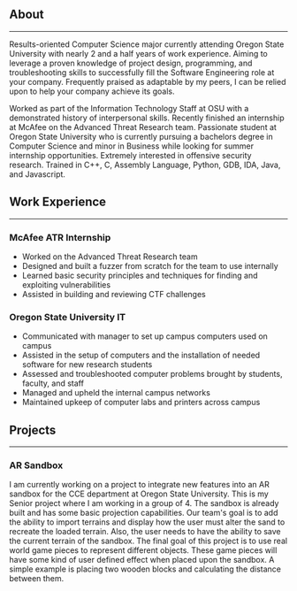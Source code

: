 ## About
---
<p id="main-content">Results-oriented Computer Science major currently attending Oregon State University with nearly 2 and a half
years of work experience. Aiming to leverage a proven knowledge of project design, programming, and
troubleshooting skills to successfully fill the Software Engineering role at your company. Frequently praised as
adaptable by my peers, I can be relied upon to help your company achieve its goals.

Worked as part of the Information Technology Staff at OSU with a demonstrated history of interpersonal skills. Recently finished an internship at McAfee on the Advanced Threat Research team. Passionate student at Oregon State University who is currently pursuing a bachelors degree in Computer Science and minor in Business while looking for summer internship opportunities. Extremely interested in offensive security research. Trained in C++, C, Assembly Language, Python, GDB, IDA, Java, and Javascript.</p>

## Work Experience
---
### McAfee ATR Internship
<p id="main-content">
  <ul>
    <li>Worked on the Advanced Threat Research team</li>
    <li>Designed and built a fuzzer from scratch for the team to use internally</li>
    <li>Learned basic security principles and techniques for finding and exploiting vulnerabilities</li>
    <li>Assisted in building and reviewing CTF challenges</li>
  </ul>
</p>

### Oregon State University IT
<p id="main-content">
  <ul>
    <li>Communicated with manager to set up campus computers used on campus</li>
    <li>Assisted in the setup of computers and the installation of needed software for new research students</li>
    <li>Assessed and troubleshooted computer problems brought by students, faculty, and staff</li>
    <li>Managed and upheld the internal campus networks</li>
    <li>Maintained upkeep of computer labs and printers across campus</li>
  </ul>
</p>


## Projects
---
### AR Sandbox
<p id="main-content">I am currently working on a project to integrate new features into an AR sandbox for the CCE department at Oregon State University. This is my Senior project where I am working in a group of 4. The sandbox is already built and has some basic projection capabilities. Our team's goal is to add the ability to import terrains and display how the user must alter the sand to recreate the loaded terrain. Also, the user needs to have the ability to save the current terrain of the sandbox. The final goal of this project is to use real world game pieces to represent different objects. These game pieces will have some kind of user defined effect when placed upon the sandbox. A simple example is placing two wooden blocks and calculating the distance between them.</p>
